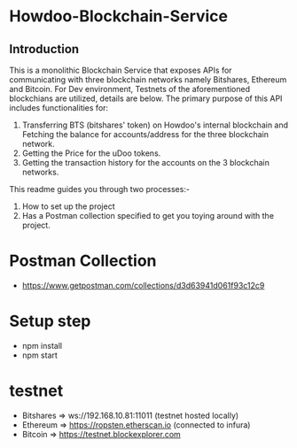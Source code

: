 # Howdoo-Blockchain-Service

## Introduction

This is a monolithic Blockchain Service that exposes APIs for communicating with three blockchain networks namely Bitshares, Ethereum and Bitcoin. For Dev environment, Testnets of the aforementioned blockchians are utilized, details are below. The primary purpose of this API includes functionalities for: 
1. Transferring BTS (bitshares' token) on Howdoo's internal blockchain and Fetching the balance for accounts/address for the three blockchain network.
2. Getting the Price for the uDoo tokens.
3. Getting the transaction history for the accounts on the 3 blockchain networks.

This readme guides you through two processes:-

1. How to set up the project
2. Has a Postman collection specified to get you toying around with the project. 

# Postman Collection
- https://www.getpostman.com/collections/d3d63941d061f93c12c9

# Setup step
- npm install
- npm start


# testnet
- Bitshares => ws://192.168.10.81:11011 (testnet hosted locally)
- Ethereum => https://ropsten.etherscan.io (connected to infura)
- Bitcoin => https://testnet.blockexplorer.com

